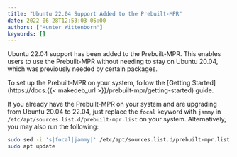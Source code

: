 ```yaml
---
title: "Ubuntu 22.04 Support Added to the Prebuilt-MPR"
date: 2022-06-28T12:53:03-05:00
authors: ["Hunter Wittenborn"]
keywords: []
---
```


Ubuntu 22.04 support has been added to the Prebuilt-MPR. This enables users to use the Prebuilt-MPR without needing to stay on Ubuntu 20.04, which was previously needed by certain packages.

To set up the Prebuilt-MPR on your system, follow the [Getting Started](https://docs.{{< makedeb_url >}}/prebuilt-mpr/getting-started) guide.

If you already have the Prebuilt-MPR on your system and are upgrading from Ubuntu 20.04 to 22.04, just replace the `focal` keyword with `jammy` in `/etc/apt/sources.list.d/prebuilt-mpr.list` on your system. Alternatively, you may also run the following:

```sh
sudo sed -i 's|focal|jammy|' /etc/apt/sources.list.d/prebuilt-mpr.list
sudo apt update
```
